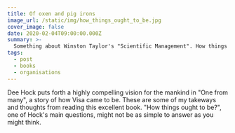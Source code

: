 ```yaml
---
title: Of oxen and pig irons
image_url: /static/img/how_things_ought_to_be.jpg
cover_image: false
date: 2020-02-04T09:00:00.000Z
summary: >-
  Something about Winston Taylor's "Scientific Management". How things were, how things are now, what the implications are etc.
tags:
  - post
  - books
  - organisations
---
```

Dee Hock puts forth a highly compelling vision for the mankind in "One from many", a story of how Visa came to be. These are some of my takeways and thoughts from reading this excellent book. "How things ought to be?", one of Hock's main questions, might not be as simple to answer as you might think.

